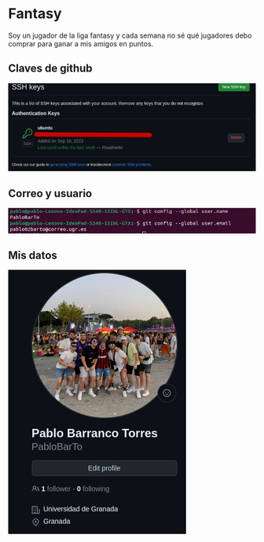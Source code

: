 # Fantasy
Soy un jugador de la liga fantasy y cada semana no sé qué jugadores debo comprar para ganar a mis amigos en puntos.

## Claves de github

![Clave Github](./Documentos/clave_ssh.png)

## Correo y usuario

![Correo y usuario](./Documentos/datos.png)

## Mis datos

![Mis datos](./Documentos/yo.png)
